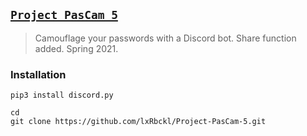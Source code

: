 ## [`Project PasCam 5`](http://lxrbckl.com/Project-PasCam-5)
> Camouflage your passwords with a Discord bot. Share function added. Spring 2021.

### Installation
```
pip3 install discord.py

cd
git clone https://github.com/lxRbckl/Project-PasCam-5.git
```
